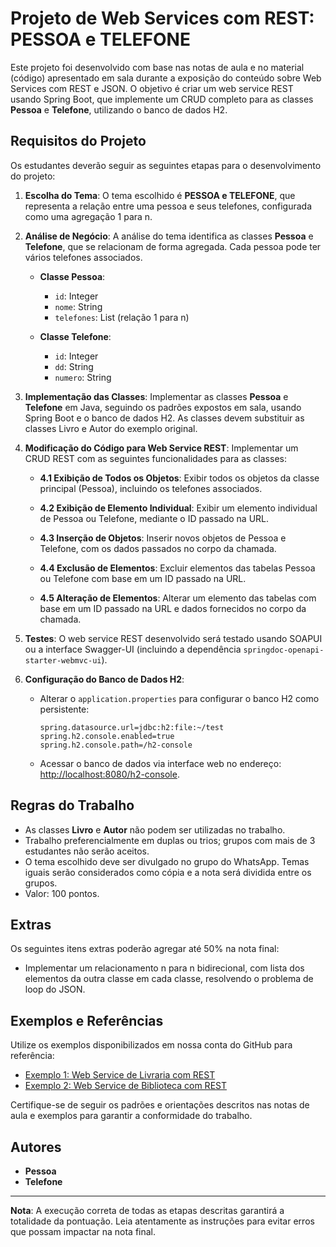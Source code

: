 # Projeto de Web Services com REST: PESSOA e TELEFONE

Este projeto foi desenvolvido com base nas notas de aula e no material (código) apresentado em sala durante a exposição do conteúdo sobre Web Services com REST e JSON. O objetivo é criar um web service REST usando Spring Boot, que implemente um CRUD completo para as classes **Pessoa** e **Telefone**, utilizando o banco de dados H2.

## Requisitos do Projeto

Os estudantes deverão seguir as seguintes etapas para o desenvolvimento do projeto:

1. **Escolha do Tema**: 
   O tema escolhido é **PESSOA e TELEFONE**, que representa a relação entre uma pessoa e seus telefones, configurada como uma agregação 1 para n.

2. **Análise de Negócio**:
   A análise do tema identifica as classes **Pessoa** e **Telefone**, que se relacionam de forma agregada. Cada pessoa pode ter vários telefones associados.

   - **Classe Pessoa**:
     - `id`: Integer
     - `nome`: String
     - `telefones`: List<Telefone> (relação 1 para n)

   - **Classe Telefone**:
     - `id`: Integer
     - `dd`: String
     - `numero`: String

3. **Implementação das Classes**:
   Implementar as classes **Pessoa** e **Telefone** em Java, seguindo os padrões expostos em sala, usando Spring Boot e o banco de dados H2. As classes devem substituir as classes Livro e Autor do exemplo original.

4. **Modificação do Código para Web Service REST**:
   Implementar um CRUD REST com as seguintes funcionalidades para as classes:

   - **4.1 Exibição de Todos os Objetos**: 
     Exibir todos os objetos da classe principal (Pessoa), incluindo os telefones associados.

   - **4.2 Exibição de Elemento Individual**: 
     Exibir um elemento individual de Pessoa ou Telefone, mediante o ID passado na URL.

   - **4.3 Inserção de Objetos**: 
     Inserir novos objetos de Pessoa e Telefone, com os dados passados no corpo da chamada.

   - **4.4 Exclusão de Elementos**: 
     Excluir elementos das tabelas Pessoa ou Telefone com base em um ID passado na URL.

   - **4.5 Alteração de Elementos**: 
     Alterar um elemento das tabelas com base em um ID passado na URL e dados fornecidos no corpo da chamada.

5. **Testes**:
   O web service REST desenvolvido será testado usando SOAPUI ou a interface Swagger-UI (incluindo a dependência `springdoc-openapi-starter-webmvc-ui`).

6. **Configuração do Banco de Dados H2**:
   - Alterar o `application.properties` para configurar o banco H2 como persistente:
     ```properties
     spring.datasource.url=jdbc:h2:file:~/test
     spring.h2.console.enabled=true
     spring.h2.console.path=/h2-console
     ```
   - Acessar o banco de dados via interface web no endereço: [http://localhost:8080/h2-console](http://localhost:8080/h2-console).

## Regras do Trabalho

- As classes **Livro** e **Autor** não podem ser utilizadas no trabalho.
- Trabalho preferencialmente em duplas ou trios; grupos com mais de 3 estudantes não serão aceitos.
- O tema escolhido deve ser divulgado no grupo do WhatsApp. Temas iguais serão considerados como cópia e a nota será dividida entre os grupos.
- Valor: 100 pontos.

## Extras

Os seguintes itens extras poderão agregar até 50% na nota final:

- Implementar um relacionamento n para n bidirecional, com lista dos elementos da outra classe em cada classe, resolvendo o problema de loop do JSON.

## Exemplos e Referências

Utilize os exemplos disponibilizados em nossa conta do GitHub para referência:

- [Exemplo 1: Web Service de Livraria com REST](link_do_exemplo_1)
- [Exemplo 2: Web Service de Biblioteca com REST](link_do_exemplo_2)

Certifique-se de seguir os padrões e orientações descritos nas notas de aula e exemplos para garantir a conformidade do trabalho.

## Autores

- **Pessoa**
- **Telefone**

---

**Nota**: A execução correta de todas as etapas descritas garantirá a totalidade da pontuação. Leia atentamente as instruções para evitar erros que possam impactar na nota final.
